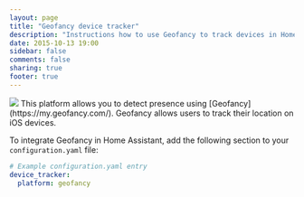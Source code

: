 ```yaml
---
layout: page
title: "Geofancy device tracker"
description: "Instructions how to use Geofancy to track devices in Home Assistant."
date: 2015-10-13 19:00
sidebar: false
comments: false
sharing: true
footer: true
---
```


<img src='/images/supported_brands/geofancy.png' class='brand pull-right' />
This platform allows you to detect presence using [Geofancy](https://my.geofancy.com/). Geofancy allows users to track their location on iOS devices. 

To integrate Geofancy in Home Assistant, add the following section to your `configuration.yaml` file:

```yaml
# Example configuration.yaml entry
device_tracker:
  platform: geofancy
```

